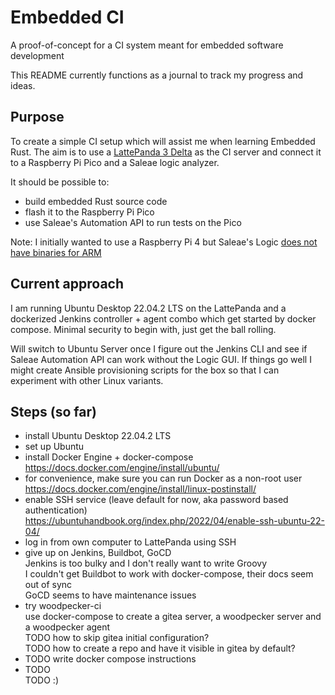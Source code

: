 # Embedded CI
A proof-of-concept for a CI system meant for embedded software development

This README currently functions as a journal to track my progress and ideas.

## Purpose
To create a simple CI setup which will assist me when learning Embedded Rust.
The aim is to use a [LattePanda 3 Delta](https://www.lattepanda.com/lattepanda-3-delta)
as the CI server and connect it to a Raspberry Pi Pico and a Saleae logic
analyzer.

It should be possible to:
* build embedded Rust source code
* flash it to the Raspberry Pi Pico
* use Saleae's Automation API to run tests on the Pico

Note: I initially wanted to use a Raspberry Pi 4 but Saleae's Logic [does not
have binaries for ARM](https://support.saleae.com/faq/technical-faq/can-logic-run-on-arm)

## Current approach
I am running Ubuntu Desktop 22.04.2 LTS on the LattePanda and a dockerized
Jenkins controller + agent combo which get started by docker compose. Minimal
security to begin with, just get the ball rolling.

Will switch to Ubuntu Server once I figure out the Jenkins CLI and see if Saleae
Automation API can work without the Logic GUI. If things go well I might create
Ansible provisioning scripts for the box so that I can experiment with other
Linux variants.

## Steps (so far)
- install Ubuntu Desktop 22.04.2 LTS
- set up Ubuntu
- install Docker Engine + docker-compose  
  https://docs.docker.com/engine/install/ubuntu/  
- for convenience, make sure you can run Docker as a non-root user  
  https://docs.docker.com/engine/install/linux-postinstall/
- enable SSH service (leave default for now, aka password based authentication)  
  https://ubuntuhandbook.org/index.php/2022/04/enable-ssh-ubuntu-22-04/
- log in from own computer to LattePanda using SSH
- give up on Jenkins, Buildbot, GoCD  
  Jenkins is too bulky and I don't really want to write Groovy  
  I couldn't get Buildbot to work with docker-compose, their docs seem out of sync  
  GoCD seems to have maintenance issues
- try woodpecker-ci  
  use docker-compose to create a gitea server, a woodpecker server and a woodpecker agent  
  TODO how to skip gitea initial configuration?  
  TODO how to create a repo and have it visible in gitea by default?
- TODO write docker compose instructions
- TODO  
  TODO :)

